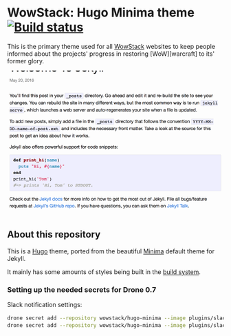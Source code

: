 # WowStack: Hugo Minima theme [![Build status][bs-image]][bs-url]

This is the primary theme used for all [WowStack][wowstack] websites to keep
people informed about the projects' progress in restoring [WoW][warcraft] to
its' former glory.

![A Minima post](./images/tn.png)

## About this repository

This is a [Hugo][hugo] theme, ported from the beautiful [Minima][hugo-minima]
default theme for Jekyll.

It mainly has some amounts of styles being built in the [build system][bs-url].

### Setting up the needed secrets for Drone 0.7

Slack notification settings:

```bash
drone secret add --repository wowstack/hugo-minima --image plugins/slack --name slack_webhook --value "WEBHOOK_URL"
drone secret add --repository wowstack/hugo-minima --image plugins/slack --name slack_channel --value "CHANNEL_NAME"
```

[bs-image]: https://build01.kogitoapp.com/api/badges/wowstack/hugo-minima/status.svg
[bs-url]: https://build01.kogitoapp.com/wowstack/hugo-minima
[project-image]: .gitea/wowstack-project.png "WowStack project"

[wowstack]: https://wowstack.io/ "WowStack project"
[hugo]: http://gohugo.io/
[hugo-minima]: https://github.com/jekyll/minima
